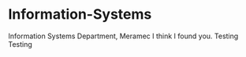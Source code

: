 # Information-Systems
Information Systems Department, Meramec
I think I found you.
Testing Testing 
